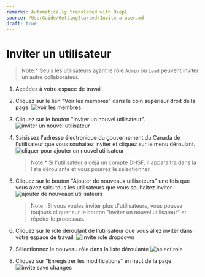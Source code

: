 ```yaml
---
remarks: Automatically translated with DeepL
source: /UserGuide/GettingStarted/Invite-a-user.md
draft: true
---
```


# Inviter un utilisateur

> Note:* Seuls les utilisateurs ayant le rôle `Admin` ou `Lead` peuvent inviter un autre collaborateur.

1. Accédez à votre espace de travail
1. Cliquez sur le lien "Voir les membres" dans le coin supérieur droit de la page.
    ![voir les membres](view-members.png)
1. Cliquez sur le bouton "Inviter un nouvel utilisateur".
    ![inviter un nouvel utilisateur](invite-new-user.png)
1. Saisissez l'adresse électronique du gouvernement du Canada de l'utilisateur que vous souhaitez inviter et cliquez sur le menu déroulant.
    ![cliquer pour ajouter un nouvel utilisateur](click-add-new-user.png)

    > Note:* Si l'utilisateur a déjà un compte DHSF, il apparaîtra dans la liste déroulante et vous pourrez le sélectionner.

1. Cliquez sur le bouton "Ajouter de nouveaux utilisateurs" une fois que vous avez saisi tous les utilisateurs que vous souhaitez inviter.
    ![ajouter de nouveaux utilisateurs ](add-new-users.png)

    > Note : Si vous voulez inviter plus d'utilisateurs, vous pouvez toujours cliquer sur le bouton "Inviter un nouvel utilisateur" et répéter le processus.

1. Cliquez sur le rôle déroulant de l'utilisateur que vous allez inviter dans votre espace de travail.
    ![invite role dropdown](invite-role-dropdown.png)

1. Sélectionnez le nouveau rôle dans la liste déroulante
    ![select role](select-role.png)

1. Cliquez sur "Enregistrer les modifications" en haut de la page.
    ![invite save changes](invite-save-changes.png)
